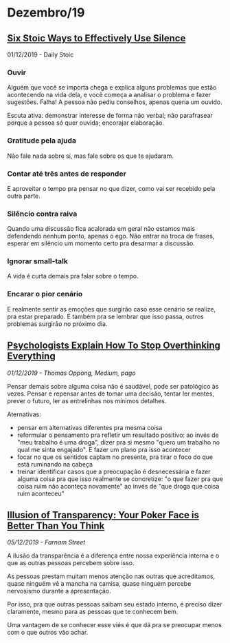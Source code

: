 # Dezembro/19

## [Six Stoic Ways to Effectively Use Silence](https://dailystoic.com/six-stoic-ways-to-effectively-use-silence/)

01/12/2019 - Daily Stoic

### Ouvir

Alguém que você se importa chega e explica alguns problemas que estão acontecendo na vida dela, e você começa a analisar o problema e fazer sugestões. Falha! A pessoa não pediu conselhos, apenas queria um ouvido.

Escuta ativa: demonstrar interesse de forma não verbal; não parafrasear porque a pessoa só quer ouvida; encorajar elaboração.

### Gratitude pela ajuda

Não fale nada sobre si, mas fale sobre os que te ajudaram.

### Contar até três antes de responder

E aproveitar o tempo pra pensar no que dizer, como vai ser recebido pela outra parte.

### Silêncio contra raiva

Quando uma discussão fica acalorada em geral não estamos mais defendendo nenhum ponto, apenas o ego. Não entrar na troca de frases, esperar em silêncio um momento certo pra desarmar a discussão.

### Ignorar small-talk

A vida é curta demais pra falar sobre o tempo.

### Encarar o pior cenário

E realmente sentir as emoções que surgirão caso esse cenário se realize, pra estar preparado. E também pra se lembrar que isso passa, outros problemas surgirão no próximo dia.

## [Psychologists Explain How To Stop Overthinking Everything](https://medium.com/kaizen-habits/psychologists-explain-how-to-stop-overthinking-everything-e527962a393)

_01/12/2019 - Thomas Oppong, Medium, pago_

Pensar demais sobre alguma coisa não é saudável, pode ser patológico às vezes. Pensar e repensar antes de tomar uma decisão, tentar ler mentes, prever o futuro, ler as entrelinhas nos mínimos detalhes.

Aternativas:

* pensar em alternativas diferentes pra mesma coisa
* reformular o pensamento pra refletir um resultado positivo: ao invés de "meu trabalho é uma droga", dizer pra si mesmo "quero um trabalho no qual me sinta engajado". E fazer um plano pra isso acontecer
* focar no que os sentidos captam no presente, pra tirar o foco do que está ruminando na cabeça
* treinar identificar casos que a preocupação é desnecessária e fazer alguma coisa pra que isso realmente se concretize: "o que fazer pra que coisa ruim não aconteça novamente" ao invés de "que droga que coisa ruim aconteceu"

## [Illusion of Transparency: Your Poker Face is Better Than You Think](https://fs.blog/2019/11/illusion-of-transparency/)

_05/12/2019 - Farnam Street_

A ilusão da transparência é a diferença entre nossa experiência interna e o que as outras pessoas percebem sobre isso.

As pessoas prestam muitam menos atenção nas outras que acreditamos, quase ninguém vê a mancha na camisa, quase ninguém percebe nervosismo durante a apresentação.

Por isso, pra que outras pessoas saibam seu estado interno, é preciso dizer claramente, mesmo para as pessoas que te conhecem bem.

Uma vantagem de se conhecer esse viés é que dá pra se preocupar menos com o que outros vão achar.

